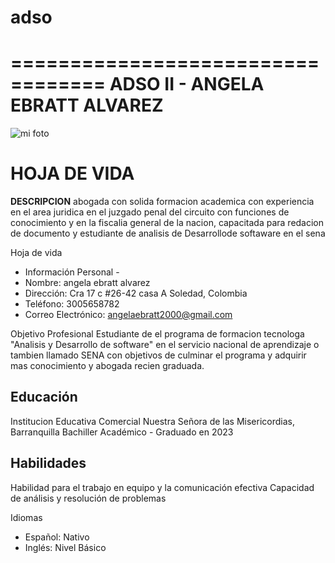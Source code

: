 # adso   
==================================
ADSO II - ANGELA EBRATT ALVAREZ 
==================================
![mi foto](https://www.creativefabrica.com/wp-content/uploads/2022/11/12/Beautiful-Melanin-Brown-Skin-Woman-Diva-Model-46189027-1.png)

HOJA DE VIDA
=================================
**DESCRIPCION**
abogada con solida formacion academica con experiencia en el area juridica en el juzgado penal del circuito con funciones de conocimiento y en la fiscalia general de la nacion, capacitada para redacion de documento y estudiante de analisis de Desarrollode softaware en el sena 


Hoja de vida

-  Información Personal -
 - Nombre: angela ebratt alvarez 
 - Dirección: Cra 17 c #26-42 casa A  Soledad, Colombia
 - Teléfono: 3005658782
 - Correo Electrónico: angelaebratt2000@gmail.com

Objetivo Profesional
Estudiante de el programa de formacion tecnologa "Analisis y Desarrollo de software" en el servicio nacional de aprendizaje o tambien llamado SENA con objetivos de culminar el programa y adquirir mas conocimiento y abogada recien graduada.

## Educación ##
Institucion Educativa Comercial Nuestra Señora de las Misericordias, Barranquilla
Bachiller Académico - Graduado en 2023

 ## Habilidades
Habilidad para el trabajo en equipo y la comunicación efectiva
Capacidad de análisis y resolución de problemas

Idiomas
 - Español: Nativo
 - Inglés: Nivel Básico